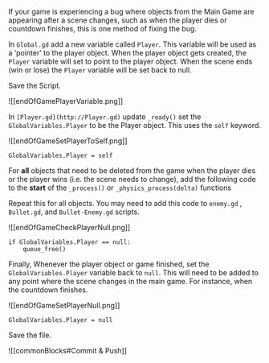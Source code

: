 If your game is experiencing a bug where objects from the Main Game are appearing after a scene changes, such as when the player dies or countdown finishes, this is one method of fixing the bug.

In `Global.gd` add a new variable called `Player`. This variable will be used as a ‘pointer’ to the player object. When the player object gets created, the `Player` variable will set to point to the player object. When the scene ends (win or lose) the `Player` variable will be set back to null.

Save the Script.

![[endOfGamePlayerVariable.png]]

In `[Player.gd](http://Player.gd)` update `_ready()` set the `GlobalVariables.Player` to be the Player object. This uses the `self` keyword.

![[endOfGameSetPlayerToSelf.png]]

```
GlobalVariables.Player = self
```

For **all** objects that need to be deleted from the game when the player dies or the player wins (i.e. the scene needs to change), add the following code to the **start** of the `_process()` or `_physics_process(delta)` functions

Repeat this for all objects. You may need to add this code to `enemy.gd` , `Bullet.gd`, and `Bullet-Enemy.gd` scripts.

![[endOfGameCheckPlayerNull.png]]

```
if GlobalVariables.Player == null:
	queue_free()
```


Finally, Whenever the player object or game finished, set the `GlobalVariables.Player` variable back to `null`.
This will need to be added to any point where the scene changes in the main game. For instance, when the countdown finishes.

![[endOfGameSetPlayerNull.png]]

```gdscript
GlobalVariables.Player = null
```

Save the file.

![[commonBlocks#Commit & Push]]